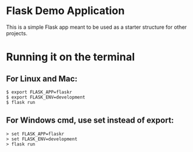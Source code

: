 # Flask Demo Application
This is a simple Flask app meant to be used as a starter structure for other projects.

# Running it on the terminal
## For Linux and Mac:
```
$ export FLASK_APP=flaskr
$ export FLASK_ENV=development
$ flask run
```
## For Windows cmd, use set instead of export:
```
> set FLASK_APP=flaskr
> set FLASK_ENV=development
> flask run
```